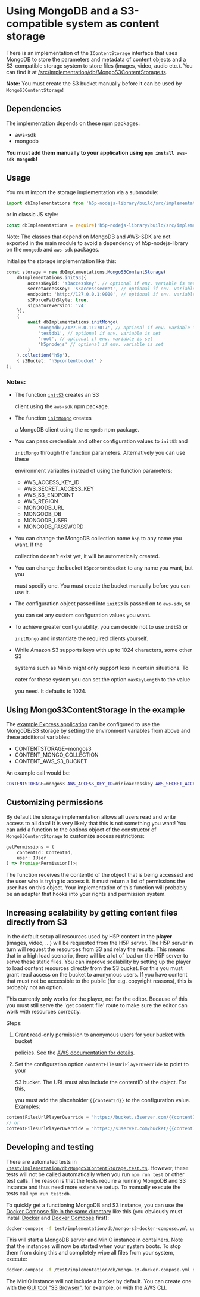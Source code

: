 # Using MongoDB and a S3-compatible system as content storage

There is an implementation of the `IContentStorage` interface that uses MongoDB to store the parameters and metadata of content objects and a S3-compatible storage system to store files \(images, video, audio etc.\). You can find it at [/src/implementation/db/MongoS3ContentStorage.ts](https://github.com/Lumieducation/H5P-Nodejs-library/tree/027b83add22a5f17a898c45f8fc3e55b83eb877d/src/implementation/db/MongoS3ContentStorage.ts).

**Note:** You must create the S3 bucket manually before it can be used by `MongoS3ContentStorage`!

## Dependencies

The implementation depends on these npm packages:

* aws-sdk
* mongodb

**You must add them manually to your application using `npm install aws-sdk mongodb`!**

## Usage

You must import the storage implementation via a submodule:

```typescript
import dbImplementations from 'h5p-nodejs-library/build/src/implementation/db';
```

or in classic JS style:

```javascript
const dbImplementations = require('h5p-nodejs-library/build/src/implementation/db');
```

Note: The classes that depend on MongoDB and AWS-SDK are not exported in the main module to avoid a dependency of h5p-nodejs-library on the `mongodb` and `aws-sdk` packages.

Initialize the storage implementation like this:

```typescript
const storage = new dbImplementations.MongoS3ContentStorage(
    dbImplementations.initS3({
        accessKeyId: 's3accesskey', // optional if env. variable is set
        secretAccessKey: 's3accesssecret', // optional if env. variable is set
        endpoint: 'http://127.0.0.1:9000', // optional if env. variable is set
        s3ForcePathStyle: true,
        signatureVersion: 'v4'
    }),
    (
        await dbImplementations.initMongo(
            'mongodb://127.0.0.1:27017', // optional if env. variable is set
            'testdb1', // optional if env. variable is set
            'root', // optional if env. variable is set
            'h5pnodejs' // optional if env. variable is set
        )
    ).collection('h5p'),
    { s3Bucket: 'h5pcontentbucket' }
);
```

### Notes:

* The function [`initS3`](https://github.com/Lumieducation/H5P-Nodejs-library/tree/027b83add22a5f17a898c45f8fc3e55b83eb877d/src/implementation/db/initS3.ts) creates an S3

  client using the `aws-sdk` npm package.

* The function [`initMongo`](https://github.com/Lumieducation/H5P-Nodejs-library/tree/027b83add22a5f17a898c45f8fc3e55b83eb877d/src/implementation/db/initMongo.ts) creates

  a MongoDB client using the `mongodb` npm package.

* You can pass credentials and other configuration values to `initS3` and

  `initMongo` through the function parameters. Alternatively you can use these

  environment variables instead of using the function parameters:

  * AWS\_ACCESS\_KEY\_ID
  * AWS\_SECRET\_ACCESS\_KEY
  * AWS\_S3\_ENDPOINT
  * AWS\_REGION
  * MONGODB\_URL
  * MONGODB\_DB
  * MONGODB\_USER
  * MONGODB\_PASSWORD

* You can change the MongoDB collection name `h5p` to any name you want. If the

  collection doesn't exist yet, it will be automatically created.

* You can change the bucket `h5pcontentbucket` to any name you want, but you

  must specify one. You must create the bucket manually before you can use it.

* The configuration object passed into `initS3` is passed on to `aws-sdk`, so

  you can set any custom configuration values you want.

* To achieve greater configurability, you can decide not to use `initS3` or

  `initMongo` and instantiate the required clients yourself.

* While Amazon S3 supports keys with up to 1024 characters, some other S3

  systems such as Minio might only support less in certain situations. To

  cater for these system you can set the option `maxKeyLength` to the value

  you need. It defaults to 1024.

## Using MongoS3ContentStorage in the example

The [example Express application](https://github.com/Lumieducation/H5P-Nodejs-library/tree/027b83add22a5f17a898c45f8fc3e55b83eb877d/examples/express.ts) can be configured to use the MongoDB/S3 storage by setting the environment variables from above and these additional variables:

* CONTENTSTORAGE=mongos3
* CONTENT\_MONGO\_COLLECTION
* CONTENT\_AWS\_S3\_BUCKET

An example call would be:

```bash
CONTENTSTORAGE=mongos3 AWS_ACCESS_KEY_ID=minioaccesskey AWS_SECRET_ACCESS_KEY=miniosecret AWS_S3_ENDPOINT="http://127.0.0.1:9000" MONGODB_URL="mongodb://127.0.0.1:27017" MONGODB_DB=testdb1 MONGODB_USER=root MONGODB_PASSWORD=h5pnodejs CONTENT_AWS_S3_BUCKET=testbucket1 CONTENT_MONGO_COLLECTION=h5p npm start
```

## Customizing permissions

By default the storage implementation allows all users read and write access to all data! It is very likely that this is not something you want! You can add a function to the options object of the constructor of `MongoS3ContentStorage` to customize access restrictions:

```typescript
getPermissions = (
    contentId: ContentId,
    user: IUser
) => Promise<Permission[]>;
```

The function receives the contentId of the object that is being accessed and the user who is trying to access it. It must return a list of permissions the user has on this object. Your implementation of this function will probably be an adapter that hooks into your rights and permission system.

## Increasing scalability by getting content files directly from S3

In the default setup all resources used by H5P content in the **player** \(images, video, ...\) will be requested from the H5P server. The H5P server in turn will request the resources from S3 and relay the results. This means that in a high load scenario, there will be a lot of load on the H5P server to serve these static files. You can improve scalability by setting up the player to load content resources directly from the S3 bucket. For this you must grant read access on the bucket to anonymous users. If you have content that must not be accessible to the public \(for e.g. copyright reasons\), this is probably not an option.

This currently only works for the player, not for the editor. Because of this you must still serve the 'get content file' route to make sure the editor can work with resources correctly.

Steps:

1. Grant read-only permission to anonymous users for your bucket with bucket

   policies. See the [AWS documentation for details](https://docs.aws.amazon.com/AmazonS3/latest/dev/example-bucket-policies.html#example-bucket-policies-use-case-2).

2. Set the configuration option `contentFilesUrlPlayerOverride` to point to your

   S3 bucket. The URL must also include the contentID of the object. For this,

   you must add the placeholder `{{contentId}}` to the configuration value. Examples:

```typescript
contentFilesUrlPlayerOverride = 'https://bucket.s3server.com/{{contentId}}';
// or
contentFilesUrlPlayerOverride = 'https://s3server.com/bucket/{{contentId}}';
```

## Developing and testing

There are automated tests in [`/test/implementation/db/MongoS3ContentStorage.test.ts`](https://github.com/Lumieducation/H5P-Nodejs-library/tree/027b83add22a5f17a898c45f8fc3e55b83eb877d/test/implementation/db/MongoS3ContentStorage.test.ts). However, these tests will not be called automatically when you run `npm run test` or other test calls. The reason is that the tests require a running MongoDB and S3 instance and thus need more extensive setup. To manually execute the tests call `npm run test:db`.

To quickly get a functioning MongoDB and S3 instance, you can use the [Docker Compose file in the same directory](https://github.com/Lumieducation/H5P-Nodejs-library/tree/027b83add22a5f17a898c45f8fc3e55b83eb877d/test/implementation/db/mongo-s3-docker-compose.yml) like this \(you obviously must install [Docker](https://docs.docker.com/engine/install/) and [Docker Compose](https://docs.docker.com/compose/install/) first\):

```bash
docker-compose -f test/implementation/db/mongo-s3-docker-compose.yml up -d
```

This will start a MongoDB server and MinIO instance in containers. Note that the instances will now be started when your system boots. To stop them from doing this and completely wipe all files from your system, execute:

```bash
docker-compose -f /test/implementation/db/mongo-s3-docker-compose.yml down -v
```

The MinIO instance will not include a bucket by default. You can create one with the [GUI tool "S3 Browser"](https://s3browser.com/), for example, or with the AWS CLI.

